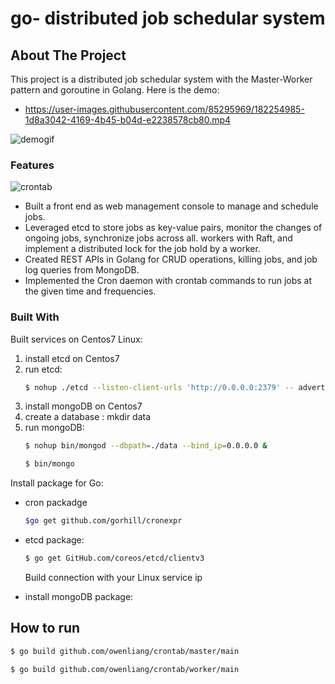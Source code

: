 # go- distributed job schedular system


<!-- ABOUT THE PROJECT -->

## About The Project

This project is a distributed job schedular system with the Master-Worker pattern and goroutine in Golang.
Here is the demo:
* https://user-images.githubusercontent.com/85295969/182254985-1d8a3042-4169-4b45-b04d-e2238578cb80.mp4

![demogif](https://user-images.githubusercontent.com/85295969/182524245-a6ef4648-2126-48b4-9522-0620737ea14f.gif)


### Features
![crontab](https://user-images.githubusercontent.com/85295969/182517389-8973484b-ffde-472c-acee-1ad10e4c3ea0.jpg)
 
* Built a front end as web management console to manage and schedule jobs.
* Leveraged etcd to store jobs as key-value pairs, monitor the changes of ongoing jobs, synchronize jobs across all.
workers with Raft, and implement a distributed lock for the job hold by a worker.
* Created REST APIs in Golang for CRUD operations, killing jobs, and job log queries from MongoDB.
* Implemented the Cron daemon with crontab commands to run jobs at the given time and frequencies.


### Built With

Built services on Centos7 Linux:

1. install etcd on Centos7
2. run etcd: 
   ```sh
   $ nohup ./etcd --listen-client-urls 'http://0.0.0.0:2379' -- advertise-client-urls 'http://0.0.0.0:2379' &
   ```
4. install mongoDB on Centos7
5. create a database : mkdir data
6. run mongoDB: 
   ```sh
   $ nohup bin/mongod --dbpath=./data --bind_ip=0.0.0.0 &
   ```
   ```sh
   $ bin/mongo
   ```

Install package for Go:
* cron packadge
  ```sh
  $go get github.com/gorhill/cronexpr
  ```
  

* etcd package:
  ```sh
  $ go get GitHub.com/coreos/etcd/clientv3
  ```
  Build connection with your Linux service ip

* install mongoDB package:


<!-- GETTING STARTED -->
## How to run
```sh
$ go build github.com/owenliang/crontab/master/main
```
```sh
$ go build github.com/owenliang/crontab/worker/main
```

